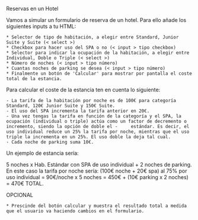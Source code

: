 Reservas en un Hotel

Vamos a simular un formulario de reserva de un hotel. Para ello añade los siguientes inputs a tu HTML:

    * Selector de tipo de habitación, a elegir entre Standard, Junior Suite y Suite (< select >)
    * Checkbox para hacer uso del SPA o no (< input > tipo checkbox)
    * Selector para indicar la ocupación de la habitación, a elegir entre Individual, Doble o Triple (< select >)
    * Número de noches (< input > tipo número)
    * Cuantas noches de parking se desea (< input > tipo número)
    * Finalmente un botón de 'Calcular' para mostrar por pantalla el coste total de la estancia.

Para calcular el coste de la estancia ten en cuenta lo siguiente:

    - La tarifa de la habitación por noche es de 100€ para categoría Standard, 120€ Junior Suite y 150€ Suite.
    - El uso del SPA incrementa la tarifa anterior en 20€.
    - Una vez tengas la tarifa en función de la categoría y el SPA, la ocupación (individual o triple) actúa como un factor de decremento o incremento, siendo la opción de doble el -     estándar. Es decir, el uso individual reduce un 25% la tarifa por noche, mientras que el uso triple la incrementa en un 25%. El uso doble la deja tal cual.
    - Cada noche de parking suma 10€.

Un ejemplo de estancia sería:

5 noches x Hab. Estándar con SPA de uso individual + 2 noches de parking. En este caso la tarifa por noche sería: (100€ noche + 20€ spa) al 75% por uso individual = 90€/noche x 5 noches = 450€ + (10€ parking x 2 noches) = 470€ TOTAL.

OPCIONAL

    * Prescinde del botón calcular y muestra el resultado total a medida que el usuario va haciendo cambios en el formulario.
